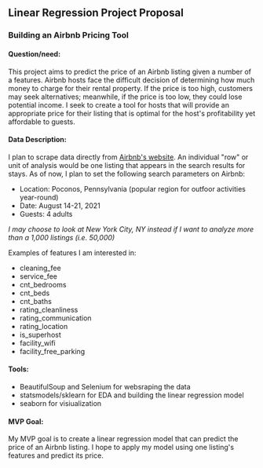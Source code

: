 ## Linear Regression Project Proposal

### Building an Airbnb Pricing Tool

#### Question/need:
This project aims to predict the price of an Airbnb listing given a number of a features. Airbnb hosts face the difficult decision of determining how much
money to charge for their rental property. If the price is too high, customers may seek alternatives; meanwhile, if the price is too low, they could lose potential income. I seek to create a tool for hosts that will provide an appropriate price for their listing that is optimal for the host's profitability yet affordable to guests.

#### Data Description:
I plan to scrape data directly from [Airbnb's website](https://www.airbnb.com/). An individual "row" or unit of analysis would be one listing that appears in
the search results for stays. As of now, I plan to set the following search parameters on Airbnb:
* Location: Poconos, Pennsylvania (popular region for outfoor activities year-round)
* Date: August 14-21, 2021
* Guests: 4 adults

_I may choose to look at New York City, NY instead if I want to analyze more than a 1,000 listings (i.e. 50,000)_

Examples of features I am interested in:
* cleaning_fee
* service_fee
* cnt_bedrooms
* cnt_beds
* cnt_baths
* rating_cleanliness
* rating_communication
* rating_location
* is_superhost
* facility_wifi
* facility_free_parking

#### Tools:
- BeautifulSoup and Selenium for websraping the data
- statsmodels/sklearn for EDA and building the linear regression model
- seaborn for visiualization

#### MVP Goal:
My MVP goal is to create a linear regression model that can predict the price of an Airbnb listing. I hope to apply my model using one listing's features and predict its price.


